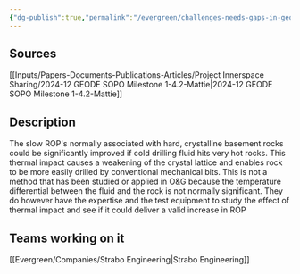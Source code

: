 ```yaml
---
{"dg-publish":true,"permalink":"/evergreen/challenges-needs-gaps-in-geothermal/research-into-thermal-impact-effect-from-cold-fluid-hitting-a-high-temperature-formation/","tags":["need"]}
---
```


## Sources
[[Inputs/Papers-Documents-Publications-Articles/Project Innerspace Sharing/2024-12 GEODE SOPO Milestone 1-4.2-Mattie\|2024-12 GEODE SOPO Milestone 1-4.2-Mattie]]

## Description

The slow ROP's normally associated with hard, crystalline basement rocks could be significantly improved if cold drilling fluid hits very hot rocks. This thermal impact causes a weakening of the crystal lattice and enables rock to be more easily drilled by conventional mechanical bits. This is not a method that has been studied or applied in O&G because the temperature differential between the fluid and the rock is not normally significant. They do however have the expertise and the test equipment to study the effect of thermal impact and see if it could deliver a valid increase in ROP

## Teams working on it
[[Evergreen/Companies/Strabo Engineering\|Strabo Engineering]]



